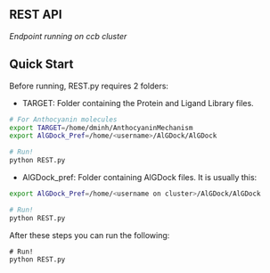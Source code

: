 ## REST API
*Endpoint running on ccb cluster*

## Quick Start
Before running, REST.py requires 2 folders:
- TARGET: Folder containing the Protein and Ligand Library files.
```sh
# For Anthocyanin molecules
export TARGET=/home/dminh/AnthocyaninMechanism
export AlGDock_Pref=/home/<username>/AlGDock/AlGDock

# Run!
python REST.py
```

- AlGDock_pref: Folder containing AlGDock files. It is usually this:
```sh
export AlGDock_Pref=/home/<username on cluster>/AlGDock/AlGDock

# Run!
python REST.py
```
After these steps you can run the following:
```
# Run!
python REST.py
```
